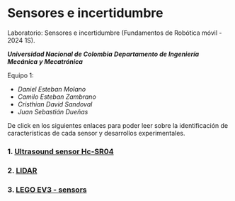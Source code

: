 # Sensores e incertidumbre
Laboratorio: Sensores e incertidumbre (Fundamentos de Robótica móvil - 2024 1S).

***Universidad Nacional de Colombia***
***Departamento de Ingeniería Mecánica y Mecatrónica***

Equipo 1:
* _Daniel Esteban Molano_
* _Camilo Esteban Zambrano_
* _Cristhian David Sandoval_
* _Juan Sebastián Dueñas_

De click en los siguientes enlaces para poder leer sobre la identificación de características de cada sensor y desarrollos experimentales.

### 1. [Ultrasound sensor Hc-SR04](2_sensor_ultrasound.md)
### 2. [LIDAR](2_sensor_lidar.md)
### 3. [LEGO EV3 - sensors](2_sensor_EV3.md)

